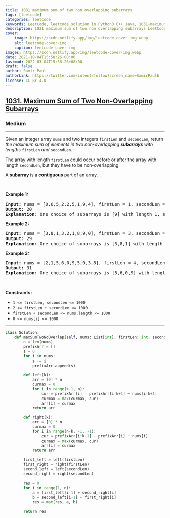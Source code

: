 ```yaml
---
title: 1031 maximum sum of two non overlapping subarrays
tags: [leetcode]
categories: leetcode
keywords: LeetCode, leetcode solution in Python3 C++ Java, 1031-maximum-sum-of-two-non-overlapping-subarrays solution
description: 1031 maximum sum of two non overlapping subarrays LeetCode Solution Explained
cover:
    image: https://scdn.netlify.app/img/leetcode-cover-img.webp
    alt: leetcode-cover-img
    caption: leetcode-cover-img
images: https://scdn.netlify.app/img/leetcode-cover-img.webp
date: 2021-10-04T15:58:26+08:00
lastmod: 2022-03-04T15:58:26+08:00
draft: false
author: Samir Paul
authorLink: https://twitter.com/intent/follow?screen_name=SamirPaulb
license: CC BY 4.0
---
```



<h2><a href="https://leetcode.com/problems/maximum-sum-of-two-non-overlapping-subarrays/">1031. Maximum Sum of Two Non-Overlapping Subarrays</a></h2><h3>Medium</h3><hr><div><p>Given an integer array <code>nums</code> and two integers <code>firstLen</code> and <code>secondLen</code>, return <em>the maximum sum of elements in two non-overlapping <strong>subarrays</strong> with lengths </em><code>firstLen</code><em> and </em><code>secondLen</code>.</p>

<p>The array with length <code>firstLen</code> could occur before or after the array with length <code>secondLen</code>, but they have to be non-overlapping.</p>

<p>A <strong>subarray</strong> is a <strong>contiguous</strong> part of an array.</p>

<p>&nbsp;</p>
<p><strong class="example">Example 1:</strong></p>

<pre><strong>Input:</strong> nums = [0,6,5,2,2,5,1,9,4], firstLen = 1, secondLen = 2
<strong>Output:</strong> 20
<strong>Explanation:</strong> One choice of subarrays is [9] with length 1, and [6,5] with length 2.
</pre>

<p><strong class="example">Example 2:</strong></p>

<pre><strong>Input:</strong> nums = [3,8,1,3,2,1,8,9,0], firstLen = 3, secondLen = 2
<strong>Output:</strong> 29
<strong>Explanation:</strong> One choice of subarrays is [3,8,1] with length 3, and [8,9] with length 2.
</pre>

<p><strong class="example">Example 3:</strong></p>

<pre><strong>Input:</strong> nums = [2,1,5,6,0,9,5,0,3,8], firstLen = 4, secondLen = 3
<strong>Output:</strong> 31
<strong>Explanation:</strong> One choice of subarrays is [5,6,0,9] with length 4, and [0,3,8] with length 3.
</pre>

<p>&nbsp;</p>
<p><strong>Constraints:</strong></p>

<ul>
	<li><code>1 &lt;= firstLen, secondLen &lt;= 1000</code></li>
	<li><code>2 &lt;= firstLen + secondLen &lt;= 1000</code></li>
	<li><code>firstLen + secondLen &lt;= nums.length &lt;= 1000</code></li>
	<li><code>0 &lt;= nums[i] &lt;= 1000</code></li>
</ul>
</div>

---




```python
class Solution:
    def maxSumTwoNoOverlap(self, nums: List[int], firstLen: int, secondLen: int) -> int:
        n = len(nums)
        prefixArr = []
        s = 0
        for i in nums:
            s += i
            prefixArr.append(s)
        
        def left(k):
            arr = [0] * n
            curmax = 0
            for i in range(k-1, n):
                cur = prefixArr[i] - prefixArr[i-k+1] + nums[i-k+1]
                curmax = max(curmax, cur)
                arr[i] = curmax
            return arr
        
        def right(k):
            arr = [0] * n
            curmax = 0
            for i in range(n-k, -1, -1):
                cur = prefixArr[i+k-1] - prefixArr[i] + nums[i]
                curmax = max(curmax, cur)
                arr[i] = curmax
            return arr
        
        first_left = left(firstLen)
        first_right = right(firstLen)
        second_left = left(secondLen)
        second_right = right(secondLen)
        
        res = 0
        for i in range(1, n):
            a = first_left[i-1] + second_right[i]
            b = second_left[i-1] + first_right[i]
            res = max(res, a, b)
        
        return res
```
